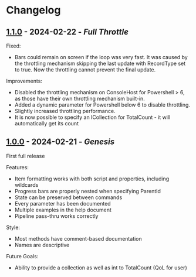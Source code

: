 # Changelog

## [1.1.0](https://github.com/Pedrokostam/WriteProgressPlus/tree/1.1.0) - 2024-02-22 - *Full Throttle*

Fixed:

* Bars could remain on screen if the loop was very fast. It was caused by the throttling mechanism skipping the last update with RecordType set to true. Now the throttling cannot prevent the final update.

Improvements:

* Disabled the throttling mechanism on ConsoleHost for Powershell > 6, as those have their own throttling mechanism built-in.
* Added a dynamic parameter for Powershell below 6 to disable throttling.
* Slightly increased throttling performance.
* It is now possible to specify an ICollection for TotalCount - it will automatically get its count

## [1.0.0](https://github.com/Pedrokostam/WriteProgressPlus/tree/1.0.0) - 2024-02-21 - *Genesis*

First full release

Features:

* Item formatting works with both script and properties, including wildcards
* Progress bars are properly nested when specifying ParentId
* State can be preserved between commands
* Every parameter has been documented
* Multiple examples in the help document
* Pipeline pass-thru works correctly

Style:

* Most methods have comment-based documentation
* Names are descriptive

Future Goals:

* Ability to provide a collection as well as int to TotalCount (QoL for user)
